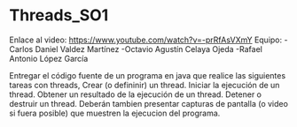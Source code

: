 # Threads_SO1
Enlace al video: https://www.youtube.com/watch?v=-prRfAsVXmY
Equipo:
  -Carlos Daniel Valdez Martínez
  -Octavio Agustín Celaya Ojeda
  -Rafael Antonio López García

Entregar el código fuente de un programa en java que realice las siguientes tareas con threads,
Crear (o defininir) un thread.
Iniciar la ejecución de un thread.
Obtener un resultado de la ejecución de un thread.
Detener o destruir un thread.
Deberán tambien presentar capturas de pantalla (o video si fuera posible) que muestren la ejecucion del programa.
